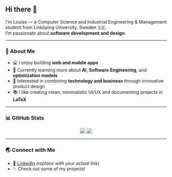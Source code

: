 ## Hi there 👋

I'm Louise — a Computer Science and Industrial Engineering & Management student from Linköping University, Sweden 🇸🇪.  
I’m passionate about **software development and design**.  

---

### 🧠 About Me
- 💻 I enjoy building **web and mobile apps**
- 🌱 Currently learning more about **AI**, **Software Engineering**, and **optimization models**
- 🧩 Interested in combining **technology and business** through innovative product design
- 📚 I like creating clean, minimalistic UI/UX and documenting projects in **LaTeX**

---

### 📊 GitHub Stats
<p align="center">
  <img src="https://github-readme-stats.vercel.app/api?username=llojjs&show_icons=true&theme=tokyonight" />
  <img src="https://github-readme-stats.vercel.app/api/top-langs/?username=llojjs&layout=compact&theme=tokyonight" />
</p>

---

### 🌏 Connect with Me
- 💼 [LinkedIn](https://www.linkedin.com/in/llojjs) *(replace with your actual link)*
- ✨ Check out some of my projects!
